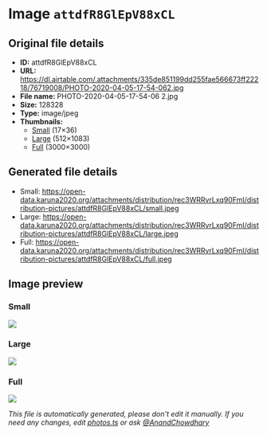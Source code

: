 # Image `attdfR8GlEpV88xCL`

## Original file details

- **ID:** attdfR8GlEpV88xCL
- **URL:** https://dl.airtable.com/.attachments/335de851199dd255fae566673ff22218/76719008/PHOTO-2020-04-05-17-54-062.jpg
- **File name:** PHOTO-2020-04-05-17-54-06 2.jpg
- **Size:** 128328
- **Type:** image/jpeg
- **Thumbnails:**
  - [Small](https://dl.airtable.com/.attachmentThumbnails/e8e35bd35e2dab8b07759265333b784b/fdbcffab) (17×36)
  - [Large](https://dl.airtable.com/.attachmentThumbnails/43aa0a25bcc5736708d5d1ac3e937ff0/c024a4c7) (512×1083)
  - [Full](https://dl.airtable.com/.attachmentThumbnails/82055cf679ddbe1355b562c94aaf33d7/e76975a2) (3000×3000)

## Generated file details

- Small: https://open-data.karuna2020.org/attachments/distribution/rec3WRRvrLxq90FmI/distribution-pictures/attdfR8GlEpV88xCL/small.jpeg
- Large: https://open-data.karuna2020.org/attachments/distribution/rec3WRRvrLxq90FmI/distribution-pictures/attdfR8GlEpV88xCL/large.jpeg
- Full: https://open-data.karuna2020.org/attachments/distribution/rec3WRRvrLxq90FmI/distribution-pictures/attdfR8GlEpV88xCL/full.jpeg

## Image preview

### Small

![](https://open-data.karuna2020.org/attachments/distribution/rec3WRRvrLxq90FmI/distribution-pictures/attdfR8GlEpV88xCL/small.jpeg)

### Large

![](https://open-data.karuna2020.org/attachments/distribution/rec3WRRvrLxq90FmI/distribution-pictures/attdfR8GlEpV88xCL/large.jpeg)

### Full

![](https://open-data.karuna2020.org/attachments/distribution/rec3WRRvrLxq90FmI/distribution-pictures/attdfR8GlEpV88xCL/full.jpeg)

_This file is automatically generated, please don't edit it manually. If you need any changes, edit [photos.ts](/photos.ts) or ask [@AnandChowdhary](https://github.com/AnandChowdhary)_
